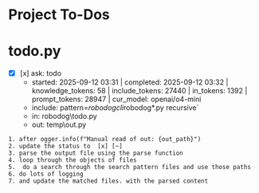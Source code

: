 # Project To-Dos


# todo.py
- [x] [x] ask: todo
  - started: 2025-09-12 03:31 | completed: 2025-09-12 03:32 | knowledge_tokens: 58 | include_tokens: 27440 | in_tokens: 1392 | prompt_tokens: 28947 | cur_model: openai/o4-mini
  - include: pattern=*robodogcli*robodog*.py  recursive`
  - in:  robodog\todo.py
  - out:  temp\out.py
```knowledge
1. after ogger.info(f"Manual read of out: {out_path}")
2. update the status to  [x] [~] 
3. parse the output file using the parse function
4. loop through the objects of files
5.  do a search through the search pattern files and use those paths
6. do lots of logging
7. and update the matched files. with the parsed content
```

